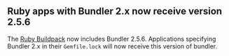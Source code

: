 ## Ruby apps with Bundler 2.x now receive version 2.5.6

The [Ruby Buildpack](https://devcenter.heroku.com/articles/ruby-support#libraries) now includes Bundler 2.5.6. Applications specifying Bundler 2.x in their `Gemfile.lock` will now receive this version of bundler.
